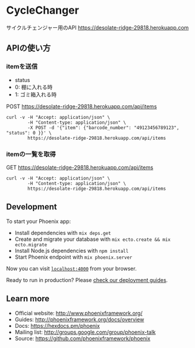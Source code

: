 # CycleChanger
サイクルチェンジャー用のAPI
https://desolate-ridge-29818.herokuapp.com

## APIの使い方
### itemを送信
* status
 * 0: 棚に入れる時
 * 1: ゴミ箱入れる時

POST https://desolate-ridge-29818.herokuapp.com/api/items
```
curl -v -H "Accept: application/json" \
        -H "Content-type: application/json" \
        -X POST -d '{"item": {"barcode_number": "49123456789123", "status": 0 }}' \
        https://desolate-ridge-29818.herokuapp.com/api/items
```

### itemの一覧を取得
GET https://desolate-ridge-29818.herokuapp.com/api/items

```
curl -v -H "Accept: application/json" \
        -H "Content-type: application/json" \
        https://desolate-ridge-29818.herokuapp.com/api/items
```

## Development
To start your Phoenix app:

  * Install dependencies with `mix deps.get`
  * Create and migrate your database with `mix ecto.create && mix ecto.migrate`
  * Install Node.js dependencies with `npm install`
  * Start Phoenix endpoint with `mix phoenix.server`

Now you can visit [`localhost:4000`](http://localhost:4000) from your browser.

Ready to run in production? Please [check our deployment guides](http://www.phoenixframework.org/docs/deployment).

## Learn more

  * Official website: http://www.phoenixframework.org/
  * Guides: http://phoenixframework.org/docs/overview
  * Docs: https://hexdocs.pm/phoenix
  * Mailing list: http://groups.google.com/group/phoenix-talk
  * Source: https://github.com/phoenixframework/phoenix
